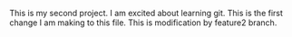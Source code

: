 This is my second project. I am excited about learning git.
This is the first change I am making to this file.
This is modification by feature2 branch.